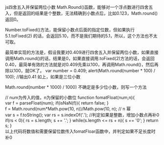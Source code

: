 js四舍五入并保留两位小数
Math.Round()函数，能够对一个浮点数进行四舍五入，但是返回的结果是个整数，无法精确到小数点后，比如0.123，Math.round()返回0。

Number.toFixed()方法，能保留小数点后面的指定位数，但如果执行 5.1.toFixed(2) 的话，会返回5.10，而不是我们期待的5.1，所以，这个方法也不太可取。

最简单实现的方法是，假设我要对0.409进行四舍五入并保留两位小数，如果直接调用Math.round()的话，结果是0，如果直接调用.toFixed(2)方法的话，会返回0.40，最简单有效的方法就是对0.409先乘以100，再调用Math.round()，然后再除以100，就OK了。
var number = 0.409;
alert(Math.round(number * 100) / 100); //输出0.41
如上，如果是三位小数

Math.round(number * 1000) / 1000)
不确定是多少位小数，则写一个方法

// num为传入的值，n为保留的小数位
function fomatFloat(num,n){   
    var f = parseFloat(num);
    if(isNaN(f)){
        return false;
    }   
    f = Math.round(num*Math.pow(10, n))/Math.pow(10, n); // n 幂   
    var s = f.toString();
    var rs = s.indexOf('.');
    //判定如果是整数，增加小数点再补0
    if(rs < 0){
        rs = s.length;
        s += '.'; 
    }
    while(s.length <= rs + n){
        s += '0';
    }
    return s;
}  
以上代码将数值和需要保留位数传入fomatFloar函数中，并判定如果不足长度时补0